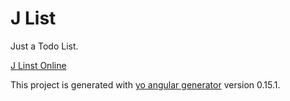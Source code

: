 # J List

Just a Todo List.

[J Linst Online](http://104.131.23.191/#)

This project is generated with [yo angular generator](https://github.com/yeoman/generator-angular) version 0.15.1.
